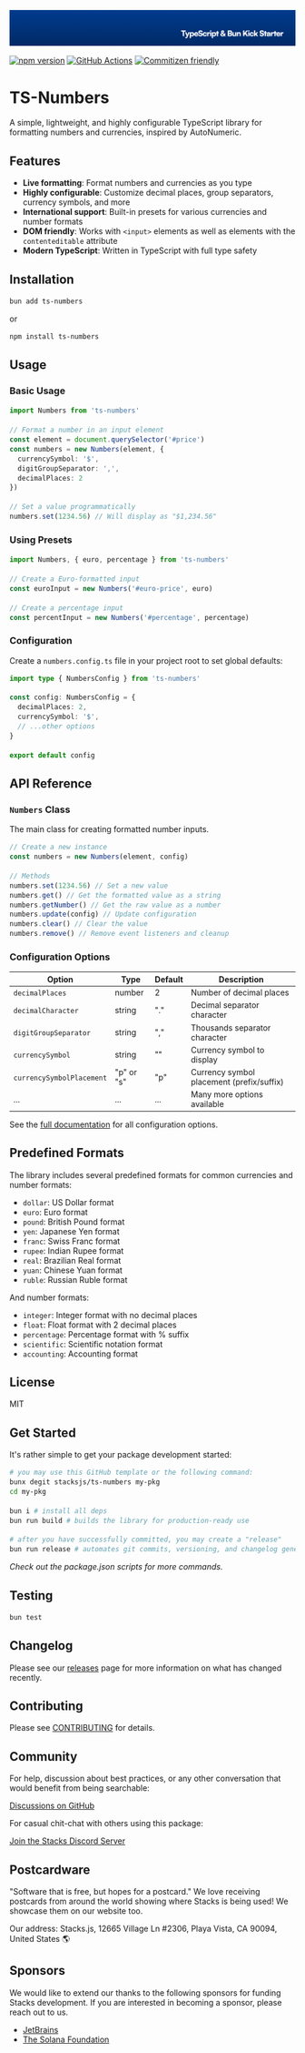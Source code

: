 <p align="center"><img src=".github/art/cover.jpg" alt="Social Card of this repo"></p>

[![npm version][npm-version-src]][npm-version-href]
[![GitHub Actions][github-actions-src]][github-actions-href]
[![Commitizen friendly](https://img.shields.io/badge/commitizen-friendly-brightgreen.svg)](http://commitizen.github.io/cz-cli/)
<!-- [![npm downloads][npm-downloads-src]][npm-downloads-href] -->
<!-- [![Codecov][codecov-src]][codecov-href] -->

# TS-Numbers

A simple, lightweight, and highly configurable TypeScript library for formatting numbers and currencies, inspired by AutoNumeric.

## Features

- **Live formatting**: Format numbers and currencies as you type
- **Highly configurable**: Customize decimal places, group separators, currency symbols, and more
- **International support**: Built-in presets for various currencies and number formats
- **DOM friendly**: Works with `<input>` elements as well as elements with the `contenteditable` attribute
- **Modern TypeScript**: Written in TypeScript with full type safety

## Installation

```bash
bun add ts-numbers
```

or

```bash
npm install ts-numbers
```

## Usage

### Basic Usage

```typescript
import Numbers from 'ts-numbers'

// Format a number in an input element
const element = document.querySelector('#price')
const numbers = new Numbers(element, {
  currencySymbol: '$',
  digitGroupSeparator: ',',
  decimalPlaces: 2
})

// Set a value programmatically
numbers.set(1234.56) // Will display as "$1,234.56"
```

### Using Presets

```typescript
import Numbers, { euro, percentage } from 'ts-numbers'

// Create a Euro-formatted input
const euroInput = new Numbers('#euro-price', euro)

// Create a percentage input
const percentInput = new Numbers('#percentage', percentage)
```

### Configuration

Create a `numbers.config.ts` file in your project root to set global defaults:

```typescript
import type { NumbersConfig } from 'ts-numbers'

const config: NumbersConfig = {
  decimalPlaces: 2,
  currencySymbol: '$',
  // ...other options
}

export default config
```

## API Reference

### `Numbers` Class

The main class for creating formatted number inputs.

```typescript
// Create a new instance
const numbers = new Numbers(element, config)

// Methods
numbers.set(1234.56) // Set a new value
numbers.get() // Get the formatted value as a string
numbers.getNumber() // Get the raw value as a number
numbers.update(config) // Update configuration
numbers.clear() // Clear the value
numbers.remove() // Remove event listeners and cleanup
```

### Configuration Options

| Option | Type | Default | Description |
|--------|------|---------|-------------|
| `decimalPlaces` | number | 2 | Number of decimal places |
| `decimalCharacter` | string | "." | Decimal separator character |
| `digitGroupSeparator` | string | "," | Thousands separator character |
| `currencySymbol` | string | "" | Currency symbol to display |
| `currencySymbolPlacement` | "p" or "s" | "p" | Currency symbol placement (prefix/suffix) |
| ... | ... | ... | Many more options available |

See the [full documentation](https://github.com/your-username/ts-numbers) for all configuration options.

## Predefined Formats

The library includes several predefined formats for common currencies and number formats:

- `dollar`: US Dollar format
- `euro`: Euro format
- `pound`: British Pound format
- `yen`: Japanese Yen format
- `franc`: Swiss Franc format
- `rupee`: Indian Rupee format
- `real`: Brazilian Real format
- `yuan`: Chinese Yuan format
- `ruble`: Russian Ruble format

And number formats:

- `integer`: Integer format with no decimal places
- `float`: Float format with 2 decimal places
- `percentage`: Percentage format with % suffix
- `scientific`: Scientific notation format
- `accounting`: Accounting format

## License

MIT

## Get Started

It's rather simple to get your package development started:

```bash
# you may use this GitHub template or the following command:
bunx degit stacksjs/ts-numbers my-pkg
cd my-pkg

bun i # install all deps
bun run build # builds the library for production-ready use

# after you have successfully committed, you may create a "release"
bun run release # automates git commits, versioning, and changelog generations
```

_Check out the package.json scripts for more commands._

## Testing

```bash
bun test
```

## Changelog

Please see our [releases](https://github.com/stackjs/ts-numbers/releases) page for more information on what has changed recently.

## Contributing

Please see [CONTRIBUTING](.github/CONTRIBUTING.md) for details.

## Community

For help, discussion about best practices, or any other conversation that would benefit from being searchable:

[Discussions on GitHub](https://github.com/stacksjs/ts-numbers/discussions)

For casual chit-chat with others using this package:

[Join the Stacks Discord Server](https://discord.gg/stacksjs)

## Postcardware

"Software that is free, but hopes for a postcard." We love receiving postcards from around the world showing where Stacks is being used! We showcase them on our website too.

Our address: Stacks.js, 12665 Village Ln #2306, Playa Vista, CA 90094, United States 🌎

## Sponsors

We would like to extend our thanks to the following sponsors for funding Stacks development. If you are interested in becoming a sponsor, please reach out to us.

- [JetBrains](https://www.jetbrains.com/)
- [The Solana Foundation](https://solana.com/)

<!-- Badges -->
[npm-version-src]: https://img.shields.io/npm/v/ts-numbers?style=flat-square
[npm-version-href]: https://npmjs.com/package/ts-numbers
[github-actions-src]: https://img.shields.io/github/actions/workflow/status/stacksjs/ts-numbers/ci.yml?style=flat-square&branch=main
[github-actions-href]: https://github.com/stacksjs/ts-numbers/actions?query=workflow%3Aci

<!-- [codecov-src]: https://img.shields.io/codecov/c/gh/stacksjs/ts-numbers/main?style=flat-square
[codecov-href]: https://codecov.io/gh/stacksjs/ts-numbers -->
